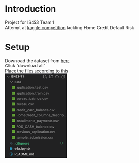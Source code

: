 # Introduction

Project for IS453 Team 1  
Attempt at [kaggle competition](https://www.kaggle.com/c/home-credit-default-risk/overview) tackling Home Credit Default Risk  

# Setup
Download the dataset from [here](https://www.kaggle.com/c/home-credit-default-risk/data)  
Click "download all"  
Place the files according to this  
![](filestructure.png)